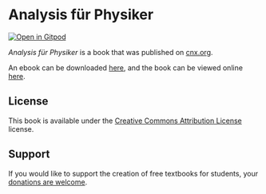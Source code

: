 # Analysis für Physiker

[![Open in Gitpod](https://gitpod.io/button/open-in-gitpod.svg)](https://gitpod.io/from-referrer/)

_Analysis für Physiker_ is a book that was published on [cnx.org](https://cnx.org/).

An ebook can be downloaded [here](https://github.com/cnx-user-books/cnxbook-analysis-fur-physiker/releases/latest), and the book can be viewed online [here](https://github.com/cnx-user-books/cnxbook-analysis-fur-physiker/releases/latest).

## License
This book is available under the [Creative Commons Attribution License](./LICENSE) license.

## Support
If you would like to support the creation of free textbooks for students, your [donations are welcome](https://riceconnect.rice.edu/donation/support-openstax-banner).
